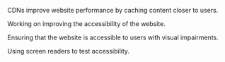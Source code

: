CDNs improve website performance by caching content closer to users.

Working on improving the accessibility of the website.

Ensuring that the website is accessible to users with visual impairments.

Using screen readers to test accessibility.
